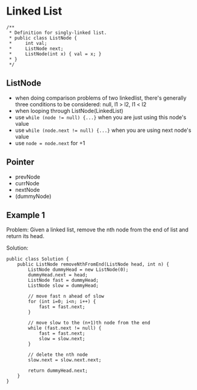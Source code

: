 # Linked List

```
/**
 * Definition for singly-linked list.
 * public class ListNode {
 *     int val;
 *     ListNode next;
 *     ListNode(int x) { val = x; }
 * }
 */
```

## ListNode
- when doing comparison problems of two linkedlist, there's generally three conditions to be considered: null, l1 > l2, l1 < l2
- when looping through ListNode(LinkedList)
 - use `while (node != null) {...}` when you are just using this node's value
 - use `while (node.next != null) {...}` when you are using next node's value
 - use `node = node.next` for +1

## Pointer
- prevNode
- currNode
- nextNode
- (dummyNode)

## Example 1

Problem:
Given a linked list, remove the nth node from the end of list and return its head.

Solution:
```
public class Solution {
    public ListNode removeNthFromEnd(ListNode head, int n) {
        ListNode dummyHead = new ListNode(0);
		dummyHead.next = head;
		ListNode fast = dummyHead;
		ListNode slow = dummyHead;
		
		// move fast n ahead of slow
		for (int i=0; i<n; i++) {
			fast = fast.next;
		}
		
		// move slow to the (n+1)th node from the end
		while (fast.next != null) {
			fast = fast.next;
			slow = slow.next;
		}
		
		// delete the nth node
		slow.next = slow.next.next;
		
		return dummyHead.next;
    }
}
```

